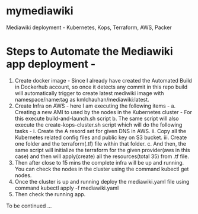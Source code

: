 # mymediawiki
Mediawiki deployment - Kubernetes, Kops, Terraform, AWS, Packer

# Steps to Automate the Mediawiki app deployment -
1. Create docker image - Since I already have created the Automated Build in Dockerhub account, so once it detects any commit in this repo build will automatically trigger to create latest mediwiki image with namespace/name:tag as kmlchauhan/mediawiki:latest.
2. Create Infra on AWS - here I am executing the following items -
  a. Creating a new AMI to used by the nodes in the Kubernetes cluster - For this execute build-and-launch.sh script
  b. The same script will also execute the create-kops-cluster.sh script which will do the following tasks -
    i. Create the A resord set for given DNS in AWS.
    ii. Copy all the Kubernetes related config files and public key on S3 bucket.
    iii. Create one folder and the terraform(.tf) file within that folder.
  c. And then, the same script will initialize the terraform for the given provider(aws in this case) and then will apply(create) all the resources(total 35) from .tf file.
3. Then after close to 15 mins the complete infra will be up and running. You can check the nodes in the cluster using the command kubectl get nodes.
4. Once the cluster is up and running deploy the mediawiki.yaml file using command kubectl apply -f mediawiki.yaml
5. Then check the running app.

To be continued ...
